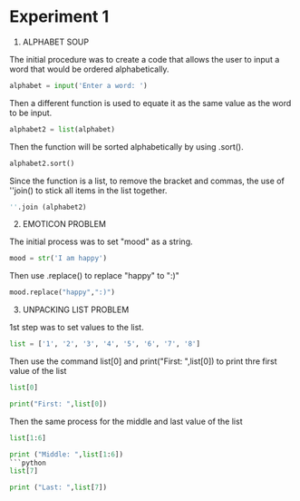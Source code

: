 # Experiment 1
1. ALPHABET SOUP

The initial procedure was to create a code that allows the user to input a word that would be ordered alphabetically.
```python
alphabet = input('Enter a word: ')
```
Then a different function is used to equate it as the same value as the word to be input.
```python
alphabet2 = list(alphabet)
```
Then the function will be sorted alphabetically by using .sort().
```python
alphabet2.sort()
```
Since the function is a list, to remove the bracket and commas, the use of ''join() to stick all items in the list together.
```python
''.join (alphabet2)
```

2. EMOTICON PROBLEM

The initial process was to set "mood" as a string.
```python
mood = str('I am happy')
```
Then use .replace() to replace "happy" to ":)"
```python
mood.replace("happy",":)")
```

3. UNPACKING LIST PROBLEM

1st step was to set values to the list.
```python
list = ['1', '2', '3', '4', '5', '6', '7', '8']
```
Then use the command list[0] and print("First: ",list[0]) to print thre first value of the list
```python
list[0]
```
```python
print("First: ",list[0])
```
Then the same process for the middle and last value of the list
```python
list[1:6]
```
```python
print ("Middle: ",list[1:6])
```python
list[7]
```
```python
print ("Last: ",list[7])
```


